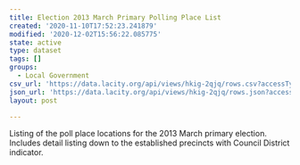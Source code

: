 ```yaml
---
title: Election 2013 March Primary Polling Place List
created: '2020-11-10T17:52:23.241879'
modified: '2020-12-02T15:56:22.085775'
state: active
type: dataset
tags: []
groups:
  - Local Government
csv_url: 'https://data.lacity.org/api/views/hkig-2qjq/rows.csv?accessType=DOWNLOAD'
json_url: 'https://data.lacity.org/api/views/hkig-2qjq/rows.json?accessType=DOWNLOAD'
layout: post

---
```

Listing of the poll place locations for the 2013 March primary election. Includes detail listing down to the established precincts with Council District indicator.
